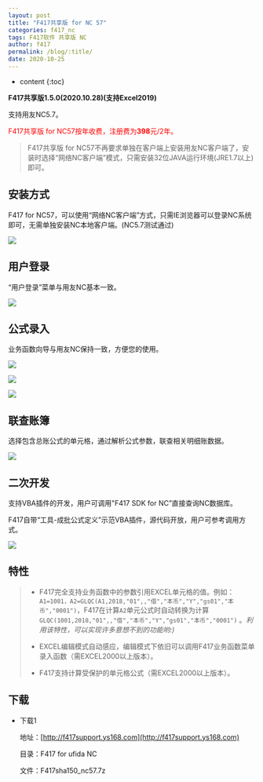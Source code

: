 ```yaml
---
layout: post
title: "F417共享版 for NC 57"
categories: f417_nc
tags: F417软件 共享版 NC
author: f417
permalink: /blog/:title/
date: 2020-10-25
---
```


* content
{:toc}

**F417共享版1.5.0(2020.10.28)(支持Excel2019)**

支持用友NC5.7。

<p><font color="red">F417共享版 for NC57按年收费，注册费为<b>398</b>元/2年。</font></p>

> F417共享版 for NC57不再要求单独在客户端上安装用友NC客户端了，安装时选择“网络NC客户端”模式，只需安装32位JAVA运行环境(JRE1.7以上)即可。
>




## 安装方式

F417 for NC57，可以使用“网络NC客户端”方式，只需IE浏览器可以登录NC系统即可，无需单独安装NC本地客户端。(NC5.7测试通过)

![](/images/f417_nc/f417_nc5_share_install.png)

## 用户登录

“用户登录”菜单与用友NC基本一致。

![](/images/f417_nc/f417_nc5_share_login.png)

## 公式录入

业务函数向导与用友NC保持一致，方便您的使用。

![](/images/f417_nc/f417_nc5_share_wizard_1.png)

![](/images/f417_nc/f417_nc5_share_wizard_2.png)

![](/images/f417_nc/f417_nc5_share_wizard_3.png)

## 联查账簿

选择包含总账公式的单元格，通过解析公式参数，联查相关明细账数据。

![](/images/f417_nc/f417_nc5_share_query_book_1.png)

## 二次开发

支持VBA插件的开发，用户可调用"F417 SDK for NC”直接查询NC数据库。

F417自带“工具-成批公式定义”示范VBA插件，源代码开放，用户可参考调用方式。

![](/images/f417_nc/f417_nc5_share_vba_autofill.png)

## 特性

> - F417完全支持业务函数中的参数引用EXCEL单元格的值。例如：`A1=1001，A2=GLQC(A1,2018,"01",,"借","本币","Y","gs01","本币","0001")`，F417在计算`A2`单元公式时自动转换为计算`GLQC(1001,2018,"01",,"借","本币","Y","gs01","本币","0001")` 。<em>利用该特性，可以实现许多意想不到的功能哟:)</em>
>
> - EXCEL编辑模式自动感应，编辑模式下依旧可以调用F417业务函数菜单录入函数（需EXCEL2000以上版本）。
>
> - F417支持计算受保护的单元格公式（需EXCEL2000以上版本）。

## 下载

- 下载1

  地址：[http://f417support.ys168.com](http://f417support.ys168.com)

  目录：F417 for ufida NC

  文件：F417sha150_nc57.7z
